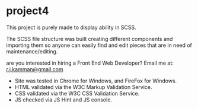# project4
 
 This project is purely made to display ability in SCSS.

 The SCSS file structure was built creating different components and importing them so anyone can easily find and edit pieces that are in need of maintenance/editing. 

 are you interested in hiring a Front End Web Developer? Email me at: r.j.kamman@gmail.com

- Site was tested in Chrome for Windows, and FireFox for Windows. 
- HTML validated via the W3C Markup Validation Service.
- CSS validated via the W3C CSS Validation Service.
- JS checked via JS Hint and JS console.
